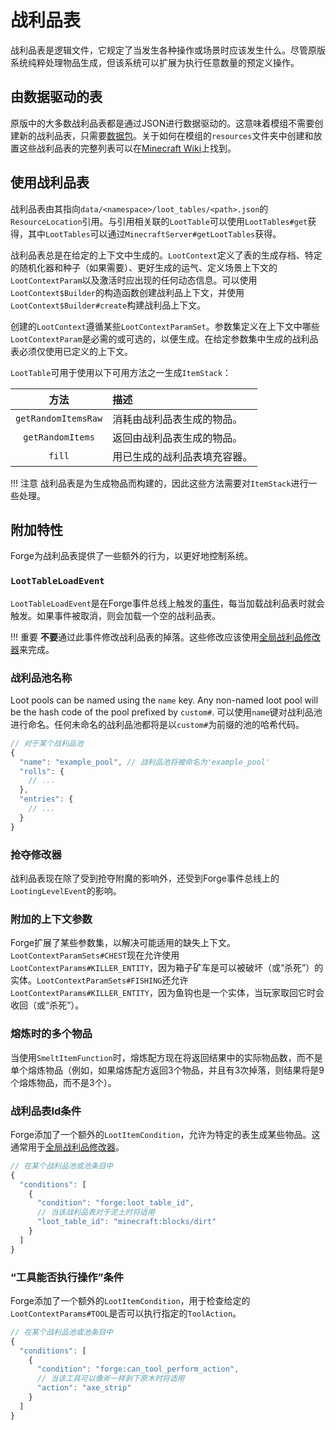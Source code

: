战利品表
=======

战利品表是逻辑文件，它规定了当发生各种操作或场景时应该发生什么。尽管原版系统纯粹处理物品生成，但该系统可以扩展为执行任意数量的预定义操作。

由数据驱动的表
-------------

原版中的大多数战利品表都是通过JSON进行数据驱动的。这意味着模组不需要创建新的战利品表，只需要[数据包][datapack]。关于如何在模组的`resources`文件夹中创建和放置这些战利品表的完整列表可以在[Minecraft Wiki][wiki]上找到。

使用战利品表
-----------

战利品表由其指向`data/<namespace>/loot_tables/<path>.json`的`ResourceLocation`引用。与引用相关联的`LootTable`可以使用`LootTables#get`获得，其中`LootTables`可以通过`MinecraftServer#getLootTables`获得。

战利品表总是在给定的上下文中生成的。`LootContext`定义了表的生成存档、特定的随机化器和种子（如果需要）、更好生成的运气、定义场景上下文的`LootContextParam`以及激活时应出现的任何动态信息。可以使用`LootContext$Builder`的构造函数创建战利品上下文，并使用`LootContext$Builder#create`构建战利品上下文。

创建的`LootContext`遵循某些`LootContextParamSet`。参数集定义在上下文中哪些`LootContextParam`是必需的或可选的，以便生成。在给定参数集中生成的战利品表必须仅使用已定义的上下文。

`LootTable`可用于使用以下可用方法之一生成`ItemStack`：

方法                | 描述
:---:               | :---
`getRandomItemsRaw` | 消耗由战利品表生成的物品。
`getRandomItems`    | 返回由战利品表生成的物品。
`fill`              | 用已生成的战利品表填充容器。

!!! 注意
    战利品表是为生成物品而构建的，因此这些方法需要对`ItemStack`进行一些处理。

附加特性
-------

Forge为战利品表提供了一些额外的行为，以更好地控制系统。

### `LootTableLoadEvent`

`LootTableLoadEvent`是在Forge事件总线上触发的[事件][event]，每当加载战利品表时就会触发。如果事件被取消，则会加载一个空的战利品表。

!!! 重要
    **不要**通过此事件修改战利品表的掉落。这些修改应该使用[全局战利品修改器][glm]来完成。

### 战利品池名称

Loot pools can be named using the `name` key. Any non-named loot pool will be the hash code of the pool prefixed by `custom#`.
可以使用`name`键对战利品池进行命名。任何未命名的战利品池都将是以`custom#`为前缀的池的哈希代码。

```js
// 对于某个战利品池
{
  "name": "example_pool", // 战利品池将被命名为'example_pool'
  "rolls": {
    // ...
  },
  "entries": {
    // ...
  }
}
```

### 抢夺修改器

战利品表现在除了受到抢夺附魔的影响外，还受到Forge事件总线上的`LootingLevelEvent`的影响。

### 附加的上下文参数

Forge扩展了某些参数集，以解决可能适用的缺失上下文。`LootContextParamSets#CHEST`现在允许使用`LootContextParams#KILLER_ENTITY`，因为箱子矿车是可以被破坏（或“杀死”）的实体。`LootContextParamSets#FISHING`还允许`LootContextParams#KILLER_ENTITY`，因为鱼钩也是一个实体，当玩家取回它时会收回（或“杀死”）。

### 熔炼时的多个物品

当使用`SmeltItemFunction`时，熔炼配方现在将返回结果中的实际物品数，而不是单个熔炼物品（例如，如果熔炼配方返回3个物品，并且有3次掉落，则结果将是9个熔炼物品，而不是3个）。

### 战利品表Id条件

Forge添加了一个额外的`LootItemCondition`，允许为特定的表生成某些物品。这通常用于[全局战利品修改器][glm]。

```js
// 在某个战利品池或池条目中
{
  "conditions": [
    {
      "condition": "forge:loot_table_id",
      // 当该战利品表对于泥土时将适用
      "loot_table_id": "minecraft:blocks/dirt"
    }
  ]
}
```

### “工具能否执行操作”条件

Forge添加了一个额外的`LootItemCondition`，用于检查给定的`LootContextParams#TOOL`是否可以执行指定的`ToolAction`。

```js
// 在某个战利品池或池条目中
{
  "conditions": [
    {
      "condition": "forge:can_tool_perform_action",
      // 当该工具可以像斧一样剥下原木时将适用
      "action": "axe_strip"
    }
  ]
}
```

[datapack]: https://minecraft.wiki/w/Data_pack
[wiki]: https://minecraft.wiki/w/Loot_table
[event]: ../../concepts/events.md#creating-an-event-handler
[glm]: ./glm.md
